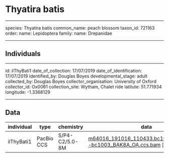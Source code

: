 # Thyatira batis

---
species: Thyatira batis
common_name: peach blossom
taxon_id: 721163
order:
  name: Lepidoptera
family:
  name: Drepanidae

---

## Individuals

---
id: ilThyBati1
date_of_collection: 17/07/2019
date_of_identification: 17/07/2019
identified_by: Douglas Boyes
developmental_stage: adult
collected_by: Douglas Boyes
collector_organisation: University of Oxford
collector_id: Ox0061
collection_site: Wytham, Chalet ride
latitute: 51.771934
longitude: -1.3368129

---

## Data

| individual | type       | chemistry      | data |
| ---------- | ---------- | -------------- | ---- |
| ilThyBati1 | PacBio CCS | S/P4-C2/5.0-8M | [m64016_191016_110433.bc1003_BAK8A_OA--bc1003_BAK8A_OA.ccs.bam](https://darwin.cog.sanger.ac.uk/insects/Thyatira_batis/ilThyBati1/genomic_data/pacbio/m64016_191016_110433.bc1003_BAK8A_OA--bc1003_BAK8A_OA.ccs.bam) [[pbi](https://darwin.cog.sanger.ac.uk/insects/Thyatira_batis/ilThyBati1/genomic_data/pacbio/m64016_191016_110433.bc1003_BAK8A_OA--bc1003_BAK8A_OA.ccs.bam.pbi)]|
